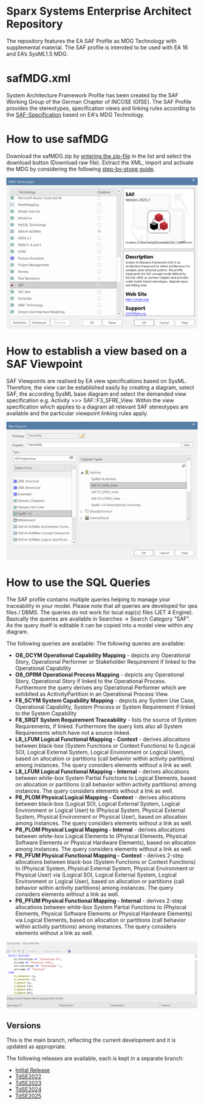 # Sparx Systems Enterprise Architect Repository
The repository features the EA SAF Profile as MDG Technology with supplemental material. The SAF profile is intended to be used with EA 16 and EA’s SysML1.5 MDG.

# safMDG.xml
System Architecture Framework Profile has been created by the SAF Working Group of the German Chapter of INCOSE (GfSE). The SAF Profile provides the stereotypes, specification views and linking rules according to the [SAF-Specification](https://saf.gfse.org) based on EA's MDG Technology.

# How to use safMDG
Download the safMDG.zip by [entering the zip-file](https://github.com/GfSE/SAF-EA-Profile/blob/main/safMDG.zip) in the list and select the download button (Download raw file).
Extract the XML, import and activate the MDG by considering the following [step-by-stype guide](https://sparxsystems.com/enterprise_architect_user_guide/16.0/modeling_frameworks/access_remote_mdg_technologies.html).

![Enable the SAF Profile](/pics/mdg.png)

# How to establish a view based on a SAF Viewpoint
SAF Viewpoints are realised by EA view specifications based on SysML. Therefore, the view can be established easily by creating a diagram, select SAF, the according SysML base diagram and select the demanded view specification e.g. Activity >>> SAF::F3_SFRE_View. Within the view specification which applies to a diagram all relevant SAF stereotypes are available and the particular viewpoint linking rules apply.

![Apply a VP](/pics/view_spec.png)

# How to use the SQL Queries
The SAF profile contains multiple queries helping to manage your traceability in your model. Please note that all queries are developed for qea files / DBMS. The queries do not work for local eap(x) files (JET 4 Engine).
Basically the queries are available in Searches -> Search Category "SAF". As the query itself is editable it can be copied into a model view within any diagram.

The following queries are available:
The following queries are available:
* **O8_OCYM Operational Capability Mapping** - depicts any Operational Story, Operational Performer or Stakeholder Requirement if linked to the Operational Capability
* **O8_OPRM Operational Process Mapping** - depicts any Operational Story, Operational Story if linked to the Operational Process. Furthermore the query derives any Operational Performer which are exhibited as AcitivityPartition in an Operational Process View.
* **F8_SCYM System Capability Mapping** - depicts any System Use Case, Operational Capability, System Process or System Requirement if linked to the System Capability
* **F8_SRQT System Requirement Traceability** - lists the source of System Requirements, if linked. Furthermore the query lists also all System Requirements which have not a source linked.
* **L8_LFUM Logical Functional Mapping - Context** - derives allocations between black-box (System Functions or Context Functions) to (Logical SOI, Logical External System, Logical Environment or Logical User), based on allocation or partitions (call behavior within activity partitions) among instances. The query considers elements without a link as well.
* **L8_LFUM Logical Functional Mapping - Internal** - derives allocations between white-box System Partial Functions to Logical Elements, based on allocation or partitions (call behavior within activity partitions) among instances. The query considers elements without a link as well.
* **P8_PLOM Physical Logical Mapping - Context** - derives allocations between black-box (Logical SOI, Logical External System, Logical Environment or Logical User) to (Phyiscal System, Physical External System, Physical Environment or Physical User), based on allocation among instances. The query considers elements without a link as well.
* **P8_PLOM Physical Logical Mapping - Internal** -  derives allocations between white-box Logical Elements to (Phyiscal Elements, Physical Software Elements or Physical Hardware Elements), based on allocation among instances. The query considers elements without a link as well.
* **P8_PFUM Physical Functional Mapping - Context** - derives 2-step allocations between black-box (System Functions or Context Functions) to (Phyiscal System, Physical External System, Physical Environment or Physical User) via (Logical SOI, Logical External System, Logical Environment or Logical User), based on allocation or partitions (call behavior within activity partitions) among instances. The query considers elements without a link as well.
* **P8_PFUM Physical Functional Mapping - Internal** - derives 2-step allocations between white-box System Partial Functions to (Phyiscal Elements, Physical Software Elements or Physical Hardware Elements) via Logical Elements, based on allocation or partitions (call behavior within activity partitions) among instances. The query considers elements without a link as well.

![SQL Query](/pics/queries.png)

## Versions
This is the main branch, reflecting the current development and it is updated as appropriate.

The following releases are available, each is kept in a separate branch:
* [Initial Release](https://github.com/GfSE/SAF-EA-Profile/tree/Initial-Release)
* [TdSE2022](https://github.com/GfSE/SAF-EA-Profile/tree/TdSE2022)
* [TdSE2023](https://github.com/GfSE/SAF-EA-Profile/tree/TdSE2023)
* [TdSE2024](https://github.com/GfSE/SAF-EA-Profile/tree/TdSE2024)
* [TdSE2025](https://github.com/GfSE/SAF-EA-Profile/tree/TdSE2025)
